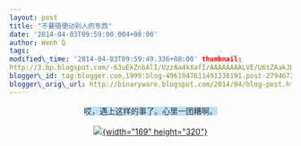 ```yaml
--- 
layout: post 
title: "不要随便动别人的东西" 
date: '2014-04-03T09:59:00.004+08:00' 
author: Wenh Q
tags:
modified\_time: '2014-04-03T09:59:49.336+08:00' thumbnail:
http://3.bp.blogspot.com/-63uEkZnbAlI/UzzAa4kXafI/AAAAAAAALVE/U6tZAakJDMc/s72-c/image\_60a74ba41e6c.jpeg
blogger\_id: tag:blogger.com,1999:blog-4961947611491238191.post-2794673153536231980
blogger\_orig\_url: http://binaryware.blogspot.com/2014/04/blog-post.html
---
```

<div class="separator" style="clear: both; text-align: center;">

<span
style="background-color: #bee1f5; color: #333333; font-family: Arial, Helvetica, sans-serif; font-size: 14px; line-height: 23px; text-align: start;">哎，遇上这样的事了。心里一团糟啊。</span>

</div>

<div class="separator" style="clear: both; text-align: center;">

[![](http://3.bp.blogspot.com/-63uEkZnbAlI/UzzAa4kXafI/AAAAAAAALVE/U6tZAakJDMc/s1600/image_60a74ba41e6c.jpeg){width="169"
height="320"}](http://3.bp.blogspot.com/-63uEkZnbAlI/UzzAa4kXafI/AAAAAAAALVE/U6tZAakJDMc/s1600/image_60a74ba41e6c.jpeg)

</div>




